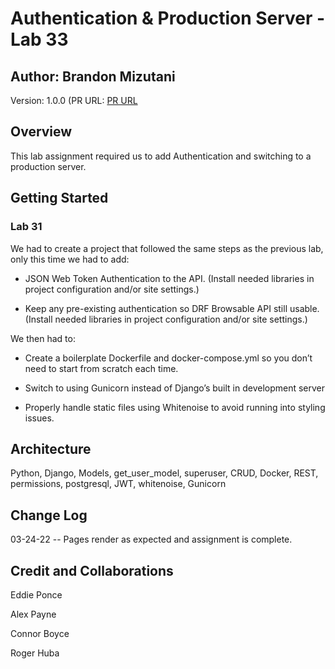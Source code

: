 # Authentication & Production Server - Lab 33

## Author: Brandon Mizutani

Version: 1.0.0 (PR URL: [PR URL](https://github.com/bran2miz/drf-auth/pull/1)

## Overview

This lab assignment required us to add Authentication and switching to a production server.

## Getting Started

### Lab 31

We had to create a project that followed the same steps as the previous lab, only this time we had to add:

- JSON Web Token Authentication to the API. (Install needed libraries in project configuration and/or site settings.)

- Keep any pre-existing authentication so DRF Browsable API still usable. (Install needed libraries in project configuration and/or site settings.)

We then had to:

- Create a boilerplate Dockerfile and docker-compose.yml so you don’t need to start from scratch each time.

- Switch to using Gunicorn instead of Django’s built in development server

- Properly handle static files using Whitenoise to avoid running into styling issues.

## Architecture

Python, Django, Models, get_user_model, superuser, CRUD, Docker, REST, permissions, postgresql, JWT, whitenoise, Gunicorn

## Change Log

03-24-22 -- Pages render as expected and assignment is complete.

## Credit and Collaborations

Eddie Ponce

Alex Payne

Connor Boyce

Roger Huba
